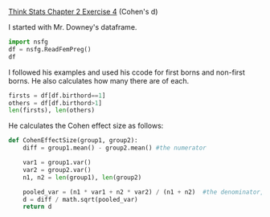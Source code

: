 [Think Stats Chapter 2 Exercise 4](http://greenteapress.com/thinkstats2/html/thinkstats2003.html#toc24) (Cohen's d)

I started with Mr. Downey's dataframe.

```python
import nsfg
df = nsfg.ReadFemPreg()
df
```

I followed his examples and used his ccode for first borns and non-first borns.  He also calculates how many there are of each.

```python
firsts = df[df.birthord==1]
others = df[df.birthord>1]
len(firsts), len(others)
```

He calculates the Cohen effect size as follows:

```python
def CohenEffectSize(group1, group2):
    diff = group1.mean() - group2.mean() #the numerator

    var1 = group1.var()    
    var2 = group2.var()
    n1, n2 = len(group1), len(group2)

    pooled_var = (n1 * var1 + n2 * var2) / (n1 + n2)  #the denominator, but as variance instead of SD
    d = diff / math.sqrt(pooled_var)
    return d
```
